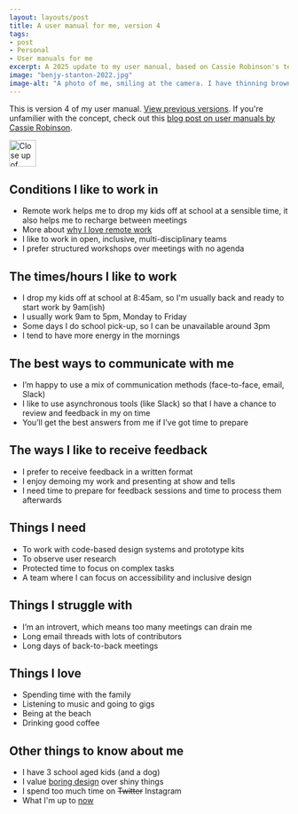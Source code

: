 ```yaml
---
layout: layouts/post
title: A user manual for me, version 4
tags:
- post
- Personal
- User manuals for me
excerpt: A 2025 update to my user manual, based on Cassie Robinson's template. 
image: "benjy-stanton-2022.jpg"
image-alt: "A photo of me, smiling at the camera. I have thinning brown hair and a short messy brown beard."
---
```


This is version 4 of my user manual. [View previous versions](/blog/category/user-manuals-for-me/). If you're unfamilier with the concept, check out this [blog post on user manuals by Cassie Robinson](https://cassierobinson.medium.com/a-user-manual-for-me-d3a851fbc694).

<img class="image-avatar" src="/images/benjy-stanton-2022.jpg" width="48" height="48" alt="Close up of Benjy, he’s smiling at the camera">

## Conditions I like to work in

- Remote work helps me to drop my kids off at school at a sensible time, it also helps me to recharge between meetings
- More about [why I love remote work](/blog/why-i-love-remote-work/)
- I like to work in open, inclusive, multi-disciplinary teams
- I prefer structured workshops over meetings with no agenda

## The times/hours I like to work

- I drop my kids off at school at 8:45am, so I'm usually back and ready to start work by 9am(ish)
- I usually work 9am to 5pm, Monday to Friday
- Some days I do school pick-up, so I can be unavailable around 3pm
- I tend to have more energy in the mornings

## The best ways to communicate with me

- I’m happy to use a mix of communication methods (face-to-face, email, Slack)
- I like to use asynchronous tools (like Slack) so that I have a chance to review and feedback in my on time
- You’ll get the best answers from me if I’ve got time to prepare

## The ways I like to receive feedback

- I prefer to receive feedback in a written format
- I enjoy demoing my work and presenting at show and tells
- I need time to prepare for feedback sessions and time to process them afterwards

## Things I need

- To work with code-based design systems and prototype kits
- To observe user research
- Protected time to focus on complex tasks
- A team where I can focus on accessibility and inclusive design

## Things I struggle with

- I’m an introvert, which means too many meetings can drain me
- Long email threads with lots of contributors
- Long days of back-to-back meetings

## Things I love

- Spending time with the family
- Listening to music and going to gigs
- Being at the beach
- Drinking good coffee

## Other things to know about me

- I have 3 school aged kids (and a dog)
- I value [boring design](https://capwatkins.com/blog/the-boring-designer) over shiny things
- I spend too much time on ~~Twitter~~ Instagram
- What I'm up to [now](/now)
